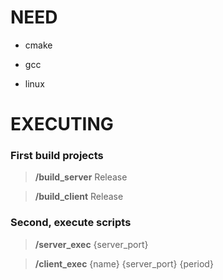 <h1>NEED</h1>

- cmake

- gcc

- linux

<h1>EXECUTING</h1>

<h3>First build projects</h3>

   >**/build_server** Release
  
   >**/build_client** Release


<h3>Second, execute scripts</h3>

  >**/server_exec** {server_port}

  >**/client_exec** {name} {server_port} {period}

